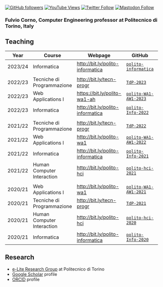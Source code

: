 [![GitHub followers](https://img.shields.io/github/followers/fulcorno?style=social)](https://github.com/fulcorno)
[![YouTube Views](https://img.shields.io/youtube/channel/views/UCq4WiUOGhpPtVDOznAr8rcQ?style=social)](https://www.youtube.com/channel/UCq4WiUOGhpPtVDOznAr8rcQ)
[![Twitter Follow](https://img.shields.io/twitter/follow/fulcorno?style=social)](https://twitter.com/fulcorno)
[![Mastodon Follow](https://img.shields.io/mastodon/follow/109292238002478110?domain=https%3A%2F%2Fmastodon.uno&style=social)](https://mastodon.uno/@fulcorno)



### Fulvio Corno, Computer Engineering professor at Politecnico di Torino, Italy

## Teaching

| Year | Course | Webpage | GitHub | YouTube |
|------|------|------|------|------|
| 2023/24 | Informatica | http://bit.ly/polito-informatica | [`polito-informatica`](https://github.com/polito-informatica/) | [Lectures playlist](https://www.youtube.com/playlist?list=PLqRTLlwsxDL_RNaOl9PPAVavu8p6j4iQZ) |
||||||
| 2022/23 | Tecniche di Programmazione | http://bit.ly/tecn-progr | [`TdP-2023`](https://github.com/TdP-2023/) | [Lectures playlist](https://youtube.com/playlist?list=PLqRTLlwsxDL9ClNsiXVXH3vpgcpBSWK7U) |
| 2022/23 | Web Applications I | https://bit.ly/polito-wa1-ah | [`polito-WA1-AW1-2023`](https://github.com/polito-WA1-AW1-2023) | [Lectures playlist](https://youtube.com/playlist?list=PLqRTLlwsxDL8WgeiSZVJzjEr1f9aHy2gz) |
| 2022/23 | Informatica | http://bit.ly/polito-informatica | [`polito-Info-2022`](https://github.com/polito-info-2022/) | [Lectures playlist](https://youtube.com/playlist?list=PLqRTLlwsxDL-yRy3U34aImItjkWhcnSdY) |
||||||
| 2021/22 | Tecniche di Programmazione | http://bit.ly/tecn-progr | [`TdP-2022`](https://github.com/TdP-2022/) | [Lectures playlist](https://youtube.com/playlist?list=PLqRTLlwsxDL-kPjZmrUOqZfk63V6dGQZ7) |
| 2021/22 | Web Applications I | http://bit.ly/polito-wa1 | [`polito-WA1-AW1-2022`](https://github.com/polito-WA1-AW1-2022) | [Lectures playlist](https://youtube.com/playlist?list=PLqRTLlwsxDL8LogzYk6FrGEM20us5Wkzh) |
| 2021/22 | Informatica | http://bit.ly/polito-informatica | [`polito-Info-2021`](https://github.com/polito-info-2021/) | [Lectures playlist](https://youtube.com/playlist?list=PLqRTLlwsxDL_O2e73lHQvJyucwpcMQUnO) |
| 2021/22 | Human Computer Interaction | http://bit.ly/polito-hci | [`polito-hci-2021`](https://github.com/polito-hci-2021) | [Lectures playlist](https://youtube.com/playlist?list=PLs7DWGc_wmwT-1N2vbRkLWrM6LIker9A-) |
||||||
| 2020/21 | Web Applications I | http://bit.ly/polito-wa1 | [`polito-WA1-AW1-2021`](https://github.com/polito-WA1-AW1-2021) | [Lectures playlist](https://www.youtube.com/watch?v=cBS5XPNU3Fc&list=PLqRTLlwsxDL9vSKdXgAm-_LMHl-AoK7ET) |
| 2020/21 | Tecniche di Programmazione | http://bit.ly/tecn-progr | [`TdP-2021`](https://github.com/TdP-2021) | [Lectures playlist](https://www.youtube.com/playlist?list=PLqRTLlwsxDL8_vDc5V_1f7l8JgD8ebnX-) |
| 2020/21 | Human Computer Interaction | http://bit.ly/polito-hci | [`polito-hci-2020`](https://github.com/polito-hci-2020) | [Lectures playlist](https://www.youtube.com/playlist?list=PLs7DWGc_wmwQ7ipQNDCLOhoB2I9PpscpD) |
| 2020/21 | Informatica | http://bit.ly/polito-informatica | [`polito-Info-2020`](https://github.com/polito-Info-2020) | [Lectures playlist](https://www.youtube.com/playlist?list=PLqRTLlwsxDL_IDq7Kj7k46FFwH1QxSZBG) |


## Research

- [e-Lite Research Group](https://elite.polito.it) at Politecnico di Torino
- [Google Scholar](https://scholar.google.com/citations?user=UKPu8AMAAAAJ&hl=it&authuser=1) profile
- [ORCID](https://orcid.org/0000-0002-9818-0999) profile
